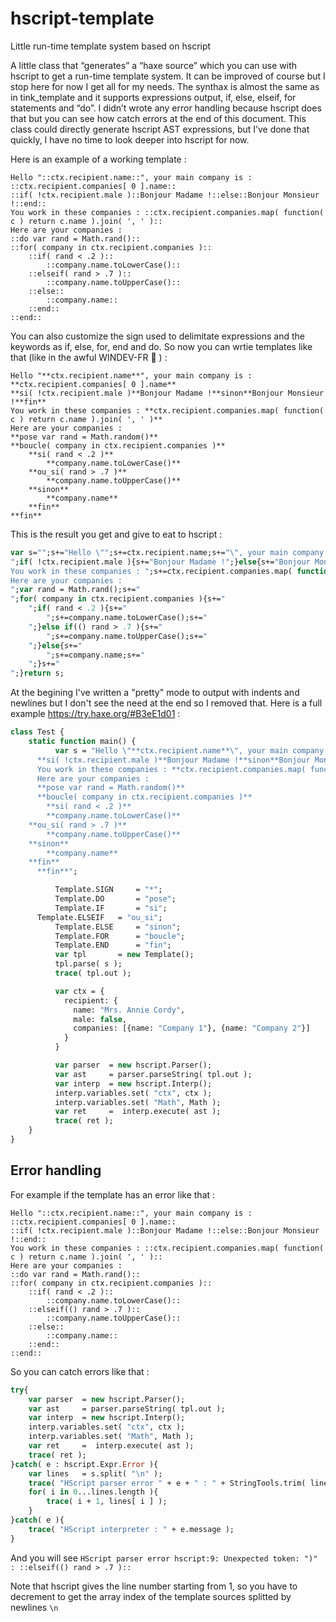 # hscript-template
Little run-time template system based on hscript

A little class that “generates” a “haxe source” which you can use with hscript to get a run-time template system.
It can be improved of course but I stop here for now I get all for my needs.
The synthax is almost the same as in tink_template and it supports expressions output, if, else, elseif, for statements and “do”.
I didn’t wrote any error handling because hscript does that but you can see how catch errors at the end of this document.
This class could directly generate hscript AST expressions, but I’ve done that quickly, I have no time to look deeper into hscript for now.

Here is an example of a working template :
```
Hello "::ctx.recipient.name::", your main company is : ::ctx.recipient.companies[ 0 ].name::
::if( !ctx.recipient.male )::Bonjour Madame !::else::Bonjour Monsieur !::end::
You work in these companies : ::ctx.recipient.companies.map( function( c ) return c.name ).join( ', ' )::
Here are your companies :
::do var rand = Math.rand()::
::for( company in ctx.recipient.companies )::
	::if( rand < .2 )::
		::company.name.toLowerCase()::
	::elseif( rand > .7 )::
		::company.name.toUpperCase()::
	::else::
		::company.name::
	::end::
::end::
```

You can also customize the sign used to delimitate expressions and the keywords as if, else, for, end and do.
So now you can wrtie templates like that (like in the awful WINDEV-FR :rofl: ) :
```
Hello "**ctx.recipient.name**", your main company is : **ctx.recipient.companies[ 0 ].name**
**si( !ctx.recipient.male )**Bonjour Madame !**sinon**Bonjour Monsieur !**fin**
You work in these companies : **ctx.recipient.companies.map( function( c ) return c.name ).join( ', ' )**
Here are your companies :
**pose var rand = Math.random()**
**boucle( company in ctx.recipient.companies )**
	**si( rand < .2 )**
		**company.name.toLowerCase()**
	**ou_si( rand > .7 )**
		**company.name.toUpperCase()**
	**sinon**
		**company.name**
	**fin**
**fin**
```
This is the result you get and give to eat to hscript : 
```haxe
var s="";s+="Hello \"";s+=ctx.recipient.name;s+="\", your main company is : ";s+=ctx.recipient.companies[ 0 ].name;s+="
";if( !ctx.recipient.male ){s+="Bonjour Madame !";}else{s+="Bonjour Monsieur !";}s+="
You work in these companies : ";s+=ctx.recipient.companies.map( function( c ) return c.name ).join( ', ' );s+="
Here are your companies :
";var rand = Math.rand();s+="
";for( company in ctx.recipient.companies ){s+="
	";if( rand < .2 ){s+="
		";s+=company.name.toLowerCase();s+="
	";}else if(() rand > .7 ){s+="
		";s+=company.name.toUpperCase();s+="
	";}else{s+="
		";s+=company.name;s+="
	";}s+="
";}return s;
```
At the begining I've written a "pretty" mode to output with indents and newlines but I don't see the need at the end so I removed that.
Here is a full example https://try.haxe.org/#B3eE1d01 :
```haxe
class Test {
	static function main() {
          var s = "Hello \"**ctx.recipient.name**\", your main company is : **ctx.recipient.companies[ 0 ].name**
      **si( !ctx.recipient.male )**Bonjour Madame !**sinon**Bonjour Monsieur !**fin**
      You work in these companies : **ctx.recipient.companies.map( function( c ) return c.name ).join( ', ' )**
      Here are your companies :
      **pose var rand = Math.random()**
      **boucle( company in ctx.recipient.companies )**
        **si( rand < .2 )**
		**company.name.toLowerCase()**
	**ou_si( rand > .7 )**
		**company.name.toUpperCase()**
	**sinon**
		**company.name**
	**fin**
      **fin**";

          Template.SIGN		= "*";
          Template.DO		= "pose";
          Template.IF		= "si";
	  Template.ELSEIF	= "ou_si";
          Template.ELSE		= "sinon";
          Template.FOR		= "boucle";
          Template.END		= "fin";
          var tpl		= new Template();
          tpl.parse( s );
          trace( tpl.out );

          var ctx = {
            recipient: {
              name: "Mrs. Annie Cordy",
              male: false,
              companies: [{name: "Company 1"}, {name: "Company 2"}]
            }
          }

          var parser  = new hscript.Parser();
          var ast     = parser.parseString( tpl.out );
          var interp  = new hscript.Interp();
          interp.variables.set( "ctx", ctx );
          interp.variables.set( "Math", Math );
          var ret     =  interp.execute( ast );
          trace( ret );
	}
}
```
## Error handling

For example if the template has an error like that :
```
Hello "::ctx.recipient.name::", your main company is : ::ctx.recipient.companies[ 0 ].name::
::if( !ctx.recipient.male )::Bonjour Madame !::else::Bonjour Monsieur !::end::
You work in these companies : ::ctx.recipient.companies.map( function( c ) return c.name ).join( ', ' )::
Here are your companies :
::do var rand = Math.rand()::
::for( company in ctx.recipient.companies )::
	::if( rand < .2 )::
		::company.name.toLowerCase()::
	::elseif(() rand > .7 )::
		::company.name.toUpperCase()::
	::else::
		::company.name::
	::end::
::end::
```
So you can catch errors like that :
```haxe
try{
	var parser	= new hscript.Parser();
	var ast 	= parser.parseString( tpl.out );
	var interp 	= new hscript.Interp();
	interp.variables.set( "ctx", ctx );
	interp.variables.set( "Math", Math );
	var ret		=  interp.execute( ast );
	trace( ret );
}catch( e : hscript.Expr.Error ){
	var lines	= s.split( "\n" );
	trace( "HScript parser error " + e + " : " + StringTools.trim( lines[ e.line - 1 ] ) );
	for( i in 0...lines.length ){
		trace( i + 1, lines[ i ] );
	}
}catch( e ){
	trace( "HScript interpreter : " + e.message );
}
```
And you will see `HScript parser error hscript:9: Unexpected token: ")" : ::elseif(() rand > .7 )::`

Note that hscript gives the line number starting from 1, so you have to decrement to get the array index of the template sources splitted by newlines `\n`
